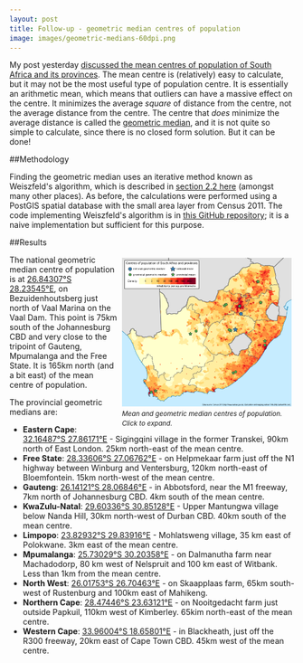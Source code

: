 ```yaml
---
layout: post
title: Follow-up - geometric median centres of population
image: images/geometric-medians-60dpi.png
---
```


My post yesterday [discussed the mean centres of population of South Africa and its provinces](/centres-of-population/). The mean centre is (relatively) easy to calculate, but it may not be the most useful type of population centre. It is essentially an arithmetic mean, which means that outliers can have a massive effect on the centre. It minimizes the average *square* of distance from the centre, not the average distance from the centre. The centre that *does* minimize the average distance is called the [geometric median](http://en.wikipedia.org/wiki/Geometric_median), and it is not quite so simple to calculate, since there is no closed form solution. But it can be done!

##Methodology

Finding the geometric median uses an iterative method known as Weiszfeld's algorithm, which is described in [section 2.2 here](http://www.or.uni-bonn.de/~vygen/files/fl.pdf) (amongst many other places). As before, the calculations were performed using a PostGIS spatial database with the small area layer from Census 2011. The code implementing Weiszfeld's algorithm is in [this GitHub repository](https://github.com/afrith/geometric-median); it is a naive implementation but sufficient for this purpose.

##Results

<div style="float:right;width:300px;padding:5px;">
<a href="/images/geometric-medians-150dpi.png" target="_blank"><img src="/images/geometric-medians-60dpi.png" width="300" height="263" /></a>
<i><small>Mean and geometric median centres of population. Click to expand.</small></i>
</div>


The national geometric median centre of population is at [26.84307°S 28.23545°E](http://www.google.co.za/maps/place/-26.84307,28.23545/@-26.84307,28.23545,10z/), on Bezuidenhoutsberg just north of Vaal Marina on the Vaal Dam. This point is 75km south of the Johannesburg CBD and very close to the tripoint of Gauteng, Mpumalanga and the Free State. It is 165km north (and a bit east) of the mean centre of population.

The provincial geometric medians are:

* **Eastern Cape**: [32.16487°S 27.86171°E](http://www.google.co.za/maps/place/-32.16487,27.86171/@-32.16487,27.86171,10z/) - Sigingqini village in the former Transkei, 90km north of East London. 25km north-east of the mean centre.
* **Free State**: [28.33606°S 27.06762°E](http://www.google.co.za/maps/place/-28.33606,27.06762/@-28.33606,27.06762,10z/) - on Helpmekaar farm just off the N1 highway between Winburg and Ventersburg, 120km north-east of Bloemfontein. 15km north-west of the mean centre.
* **Gauteng**: [26.14121°S 28.06846°E](http://www.google.co.za/maps/place/-26.14121,28.06846/@-26.14121,28.06846,10z/) - in Abbotsford, near the M1 freeway, 7km north of Johannesburg CBD. 4km south of the mean centre.
* **KwaZulu-Natal**: [29.60336°S 30.85128°E](http://www.google.co.za/maps/place/-29.60336,30.85128/@-29.60336,30.85128,10z/) - Upper Mantungwa village below Nanda Hill, 30km north-west of Durban CBD. 40km south of the mean centre.
* **Limpopo**: [23.82932°S 29.83916°E](http://www.google.co.za/maps/place/-23.82932,29.83916/@-23.82932,29.83916,10z/) - Mohlatsweng village, 35 km east of Polokwane. 3km east of the mean centre.
* **Mpumalanga**: [25.73029°S 30.20358°E](http://www.google.co.za/maps/place/-25.73029,30.20358/@-25.73029,30.20358,10z/) - on Dalmanutha farm near Machadodorp, 80 km west of Nelspruit and 100 km east of Witbank. Less than 1km from the mean centre.
* **North West**: [26.01753°S 26.70463°E](http://www.google.co.za/maps/place/-26.01753,26.70463/@-26.01753,26.70463,10z/) - on Skaapplaas farm, 65km south-west of Rustenburg and 100km east of Mahikeng.
* **Northern Cape**: [28.47446°S 23.63121°E](http://www.google.co.za/maps/place/-28.47446,23.63121/@-28.47446,23.63121,10z/) - on Nooitgedacht farm just outside Papkuil, 110km west of Kimberley. 65kim north-east of the mean centre.
* **Western Cape**: [33.96004°S 18.65801°E](http://www.google.co.za/maps/place/-33.96004,18.65801/@-33.96004,18.65801,10z/) - in Blackheath, just off the R300 freeway, 20km east of Cape Town CBD. 45km west of the mean centre.
